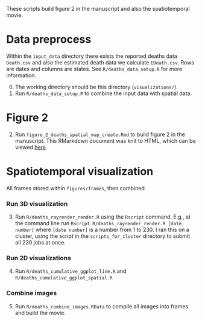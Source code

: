 These scripts build figure 2 in the manuscript and also the spatiotemporal movie. 


# Data preprocess

Within the `input_data` directory there exists the reported deaths data `Death.csv` and also the estimated death data we calculate `EDeath.csv`. Rows are dates and columns are states. See `R/deaths_data_setup.R` for more information. 

0. The working directory should be this directory (`visualizations/`).
1. Run `R/deaths_data_setup.R` to combine the input data with spatial data. 

# Figure 2 

2. Run  `figure_2_deaths_spatial_map_create.Rmd` to build figure 2 in the manuscript. 
This RMarkdown document was knit to HTML, which can be viewed [here](https://htmlpreview.github.io/?https://github.com/affans/covid19_deaths/blob/master/visualizations/figure_2_deaths_spatial_map_create.html).  

# Spatiotemporal visualization

All frames stored within `figures/frames`, then combined. 

### Run 3D visualization

3. Run `R/deaths_rayrender_render.R` using the `Rscript` command. 
E.g., at the command line run `Rscript R/deaths_rayrender_render.R [date number]` where `[date number]` is a number 
from 1 to 230. I ran this on a cluster, using the script in the `scripts_for_cluster` directory to submit all 230 jobs at once. 

### Run 2D visualizations

4. Run `R/deaths_cumulative_ggplot_line.R` and `R/deaths_cumulative_ggplot_spatial.R`

### Combine images

5. Run `R/deaths_combine_images.RData` to compile all images into frames and build the movie. 
